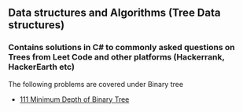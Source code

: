 ## Data structures and Algorithms (Tree Data structures)

### Contains solutions in C# to commonly asked questions on Trees from Leet Code and other platforms (Hackerrank, HackerEarth etc)

The following problems are covered under Binary tree

- [111 Minimum Depth of Binary Tree](https://github.com/Chinmay6345/Trees/tree/master/Miinmum%20depth%20Binary%20tree)
